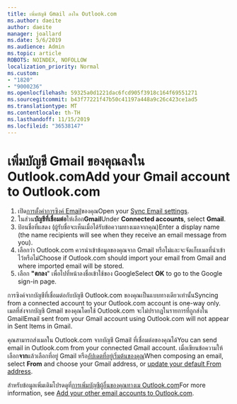 ```yaml
---
title: เพิ่มบัญชี Gmail ลงใน Outlook.com
ms.author: daeite
author: daeite
manager: joallard
ms.date: 5/6/2019
ms.audience: Admin
ms.topic: article
ROBOTS: NOINDEX, NOFOLLOW
localization_priority: Normal
ms.custom:
- "1820"
- "9000236"
ms.openlocfilehash: 59325a0d1221dac6fcd905f3918c164f69551271
ms.sourcegitcommit: b43f77221f47b50c41197a448a9c26c423ce1ad5
ms.translationtype: MT
ms.contentlocale: th-TH
ms.lasthandoff: 11/15/2019
ms.locfileid: "36538147"
---
```

# <a name="add-your-gmail-account-to-outlookcom"></a><span data-ttu-id="8cb7d-102">เพิ่มบัญชี Gmail ของคุณลงใน Outlook.com</span><span class="sxs-lookup"><span data-stu-id="8cb7d-102">Add your Gmail account to Outlook.com</span></span>

1. <span data-ttu-id="8cb7d-103">เปิด[การตั้งค่าการซิงค์ Email](https://go.microsoft.com/fwlink/?linkid=875264)ของคุณ</span><span class="sxs-lookup"><span data-stu-id="8cb7d-103">Open your [Sync Email settings](https://go.microsoft.com/fwlink/?linkid=875264).</span></span>
2. <span data-ttu-id="8cb7d-104">ในส่วน**บัญชีที่เชื่อมต่อ**ให้เลือก**Gmail**</span><span class="sxs-lookup"><span data-stu-id="8cb7d-104">Under **Connected accounts**, select **Gmail**.</span></span>
3. <span data-ttu-id="8cb7d-105">ป้อนชื่อที่แสดง (ผู้รับชื่อจะเห็นเมื่อได้รับข้อความทางเมลจากคุณ)</span><span class="sxs-lookup"><span data-stu-id="8cb7d-105">Enter a display name (the name recipients will see when they receive an email message from you).</span></span>
4. <span data-ttu-id="8cb7d-106">เลือกว่า Outlook.com ควรนำเข้าข้อมูลของคุณจาก Gmail หรือไม่และจะจัดเก็บเมลที่นำเข้าไว้หรือไม่</span><span class="sxs-lookup"><span data-stu-id="8cb7d-106">Choose if Outlook.com should import your email from Gmail and where imported email will be stored.</span></span>
5. <span data-ttu-id="8cb7d-107">เลือก **"ตกลง**" เพื่อไปที่หน้าลงชื่อเข้าใช้ของ Google</span><span class="sxs-lookup"><span data-stu-id="8cb7d-107">Select **OK** to go to the Google sign-in page.</span></span>

<span data-ttu-id="8cb7d-108">การซิงค์จากบัญชีที่เชื่อมต่อกับบัญชี Outlook.com ของคุณเป็นแบบทางเดียวเท่านั้น</span><span class="sxs-lookup"><span data-stu-id="8cb7d-108">Syncing from a connected account to your Outlook.com account is one-way only.</span></span> <span data-ttu-id="8cb7d-109">เมลที่ส่งจากบัญชี Gmail ของคุณโดยใช้ Outlook.com จะไม่ปรากฏในรายการที่ถูกส่งใน Gmail</span><span class="sxs-lookup"><span data-stu-id="8cb7d-109">Email sent from your Gmail account using Outlook.com will not appear in Sent Items in Gmail.</span></span>

<span data-ttu-id="8cb7d-110">คุณสามารถส่งเมลใน Outlook.com จากบัญชี Gmail ที่เชื่อมต่อของคุณได้</span><span class="sxs-lookup"><span data-stu-id="8cb7d-110">You can send email in Outlook.com from your connected Gmail account.</span></span> <span data-ttu-id="8cb7d-111">เมื่อเขียนข้อความให้เลือก**จาก**แล้วเลือกที่อยู่ Gmail หรือ[อัปเดตที่อยู่เริ่มต้นของคุณ](https://go.microsoft.com/fwlink/?linkid=875264)</span><span class="sxs-lookup"><span data-stu-id="8cb7d-111">When composing an email, select **From** and choose your Gmail address, or [update your default From address](https://go.microsoft.com/fwlink/?linkid=875264).</span></span>

<span data-ttu-id="8cb7d-112">สำหรับข้อมูลเพิ่มเติมโปรดดูที่[การเพิ่มบัญชีผู้อื่นของคุณทางเม Outlook.com](https://support.office.com/article/c5224df4-5885-4e79-91ba-523aa743f0ba?wt.mc_id=Office_Outlook_com_Alchemy)</span><span class="sxs-lookup"><span data-stu-id="8cb7d-112">For more information, see [Add your other email accounts to Outlook.com](https://support.office.com/article/c5224df4-5885-4e79-91ba-523aa743f0ba?wt.mc_id=Office_Outlook_com_Alchemy).</span></span>